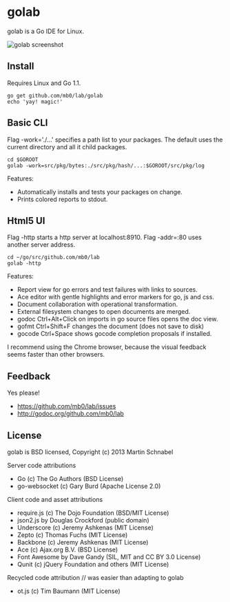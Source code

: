 golab
=====
golab is a Go IDE for Linux.

![golab screenshot][screenshot]

Install
-------
Requires Linux and Go 1.1.

	go get github.com/mb0/lab/golab
	echo 'yay! magic!'

Basic CLI
---------
Flag -work='./...' specifies a path list to your packages.
The default uses the current directory and all it child packages.

	cd $GOROOT
	golab -work=src/pkg/bytes:./src/pkg/hash/...:$GOROOT/src/pkg/log

Features:
 * Automatically installs and tests your packages on change.
 * Prints colored reports to stdout.

Html5 UI
--------
Flag -http starts a http server at localhost:8910.
Flag -addr=:80 uses another server address.

	cd ~/go/src/github.com/mb0/lab
	golab -http

Features:
 * Report view for go errors and test failures with links to sources.
 * Ace editor with gentle highlights and error markers for go, js and css.
 * Document collaboration with operational transformation.
 * External filesystem changes to open documents are merged.
 * godoc  Ctrl+Alt+Click on imports in go source files opens the doc view.
 * gofmt  Ctrl+Shift+F changes the document (does not save to disk)
 * gocode Ctrl+Space shows gocode completion proposals if installed.

I recommend using the Chrome browser, because the visual feedback seems faster than other browsers.

Feedback
--------
Yes please!
 * https://github.com/mb0/lab/issues
 * http://godoc.org/github.com/mb0/lab

License
-------
golab is BSD licensed, Copyright (c) 2013 Martin Schnabel

Server code attributions
 * Go (c) The Go Authors (BSD License)
 * go-websocket (c) Gary Burd (Apache License 2.0)

Client code and asset attributions
 * require.js (c) The Dojo Foundation (BSD/MIT License)
 * json2.js by Douglas Crockford (public domain)
 * Underscore (c) Jeremy Ashkenas (MIT License)
 * Zepto (c) Thomas Fuchs (MIT License)
 * Backbone (c) Jeremy Ashkenas (MIT License)
 * Ace (c) Ajax.org B.V. (BSD License)
 * Font Awesome by Dave Gandy (SIL, MIT and CC BY 3.0 License)
 * Qunit (c) jQuery Foundation and others (MIT License)

Recycled code attribution // was easier than adapting to golab
 * ot.js (c) Tim Baumann (MIT License)

[screenshot]: https://raw.github.com/mb0/lab/master/screenshot.png